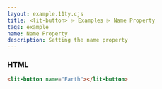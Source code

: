 ```yaml
---
layout: example.11ty.cjs
title: <lit-button> ⌲ Examples ⌲ Name Property
tags: example
name: Name Property
description: Setting the name property
---
```


<lit-button name="Earth"></lit-button>

<h3>HTML</h3>

```html
<lit-button name="Earth"></lit-button>
```
